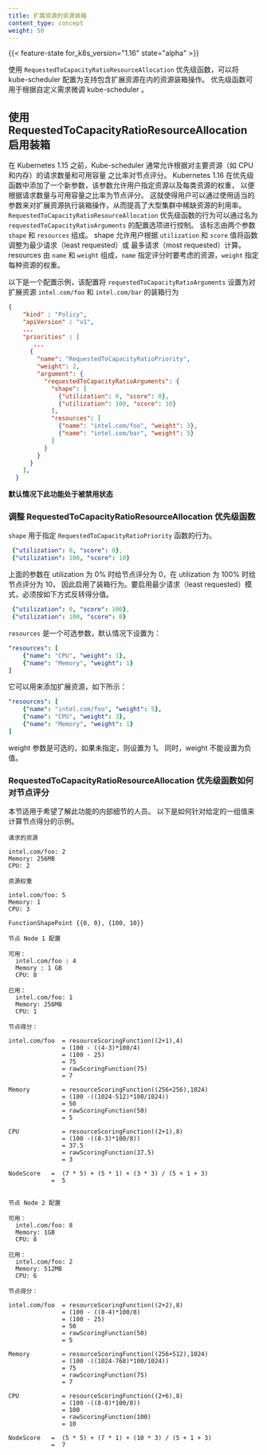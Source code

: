 ```yaml
---
title: 扩展资源的资源装箱
content_type: concept
weight: 50
---
```

<!--
title: Resource Bin Packing for Extended Resources
content_type: concept
weight: 50
-->

<!-- overview -->

{{< feature-state for_k8s_version="1.16" state="alpha" >}}

<!--
The kube-scheduler can be configured to enable bin packing of resources along with extended resources using `RequestedToCapacityRatioResourceAllocation` priority function. Priority functions can be used to fine-tune the kube-scheduler as per custom needs. 
-->

使用 `RequestedToCapacityRatioResourceAllocation` 优先级函数，可以将 kube-scheduler
配置为支持包含扩展资源在内的资源装箱操作。
优先级函数可用于根据自定义需求微调 kube-scheduler 。

<!-- body -->

<!--
## Enabling Bin Packing using RequestedToCapacityRatioResourceAllocation

Before Kubernetes 1.15, Kube-scheduler used to allow scoring nodes based on the request to capacity ratio of primary resources like CPU and Memory. Kubernetes 1.16 added a new parameter to the priority function that allows the users to specify the resources along with weights for each resource to score nodes based on the request to capacity ratio. This allows users to bin pack extended resources by using appropriate parameters improves the utilization of scarce resources in large clusters. The behavior of the `RequestedToCapacityRatioResourceAllocation` priority function can be controlled by a configuration option called `requestedToCapacityRatioArguments`. This argument consists of two parameters `shape` and `resources`. Shape allows the user to tune the function as least requested or most requested based on `utilization` and `score` values. Resources
consists of `name` which specifies the resource to be considered during scoring and `weight` specify the weight of each resource.
-->

## 使用 RequestedToCapacityRatioResourceAllocation 启用装箱

在 Kubernetes 1.15 之前，Kube-scheduler 通常允许根据对主要资源（如 CPU 和内存）的请求数量和可用容量
之比率对节点评分。
Kubernetes 1.16 在优先级函数中添加了一个新参数，该参数允许用户指定资源以及每类资源的权重，
以便根据请求数量与可用容量之比率为节点评分。
这就使得用户可以通过使用适当的参数来对扩展资源执行装箱操作，从而提高了大型集群中稀缺资源的利用率。
`RequestedToCapacityRatioResourceAllocation` 优先级函数的行为可以通过名为
`requestedToCapacityRatioArguments` 的配置选项进行控制。
该标志由两个参数 `shape` 和 `resources` 组成。
shape 允许用户根据 `utilization` 和 `score` 值将函数调整为最少请求（least requested）或
最多请求（most requested）计算。
resources 由 `name` 和  `weight` 组成，`name` 指定评分时要考虑的资源，`weight` 指定每种资源的权重。 

<!--
Below is an example configuration that sets `requestedToCapacityRatioArguments` to bin packing behavior for extended resources `intel.com/foo` and `intel.com/bar`
-->

以下是一个配置示例，该配置将 `requestedToCapacityRatioArguments` 设置为对扩展资源
`intel.com/foo` 和 `intel.com/bar` 的装箱行为

```json
{
    "kind" : "Policy",
    "apiVersion" : "v1",
    ...
    "priorities" : [
       ...
      {
        "name": "RequestedToCapacityRatioPriority",
        "weight": 2,
        "argument": {
          "requestedToCapacityRatioArguments": {
            "shape": [
              {"utilization": 0, "score": 0},
              {"utilization": 100, "score": 10}
            ],
            "resources": [
              {"name": "intel.com/foo", "weight": 3},
              {"name": "intel.com/bar", "weight": 5}
            ]
          }
        }
      }
    ],
  }
```

<!--
**This feature is disabled by default**
-->

**默认情况下此功能处于被禁用状态**

<!--
### Tuning RequestedToCapacityRatioResourceAllocation Priority Function

`shape` is used to specify the behavior of the `RequestedToCapacityRatioPriority` function.
-->

### 调整 RequestedToCapacityRatioResourceAllocation 优先级函数

`shape` 用于指定 `RequestedToCapacityRatioPriority` 函数的行为。

```yaml
 {"utilization": 0, "score": 0},
 {"utilization": 100, "score": 10}
```

<!--
The above arguments give the node a score of 0 if utilization is 0% and 10 for utilization 100%, thus enabling bin packing behavior. To enable least requested the score value must be reversed as follows.
-->

上面的参数在 utilization 为 0% 时给节点评分为 0，在 utilization 为 100% 时给节点评分为 10，
因此启用了装箱行为。要启用最少请求（least requested）模式，必须按如下方式反转得分值。

```yaml
 {"utilization": 0, "score": 100},
 {"utilization": 100, "score": 0}
```

<!--
`resources` is an optional parameter which by defaults is set to:
-->
`resources` 是一个可选参数，默认情况下设置为：

``` yaml
"resources": [
    {"name": "CPU", "weight": 1},
    {"name": "Memory", "weight": 1}
]
```

<!--
It can be used to add extended resources as follows: 
-->
它可以用来添加扩展资源，如下所示：

```yaml
"resources": [
    {"name": "intel.com/foo", "weight": 5},
    {"name": "CPU", "weight": 3},
    {"name": "Memory", "weight": 1}
]
```

<!--
The weight parameter is optional and is set to 1 if not specified. Also, the weight cannot be set to a negative value.
-->
weight 参数是可选的，如果未指定，则设置为 1。
同时，weight 不能设置为负值。

<!--
### How the RequestedToCapacityRatioResourceAllocation Priority Function Scores Nodes

This section is intended for those who want to understand the internal details
of this feature.
Below is an example of how the node score is calculated for a given set of values.
-->

### RequestedToCapacityRatioResourceAllocation 优先级函数如何对节点评分

本节适用于希望了解此功能的内部细节的人员。
以下是如何针对给定的一组值来计算节点得分的示例。

```
请求的资源

intel.com/foo: 2
Memory: 256MB
CPU: 2

资源权重

intel.com/foo: 5
Memory: 1
CPU: 3

FunctionShapePoint {{0, 0}, {100, 10}}

节点 Node 1 配置

可用：
  intel.com/foo : 4
  Memory : 1 GB
  CPU: 8

已用：
  intel.com/foo: 1
  Memory: 256MB
  CPU: 1

节点得分：

intel.com/foo  = resourceScoringFunction((2+1),4)
               = (100 - ((4-3)*100/4)
               = (100 - 25)
               = 75
               = rawScoringFunction(75)
               = 7

Memory         = resourceScoringFunction((256+256),1024)
               = (100 -((1024-512)*100/1024))
               = 50
               = rawScoringFunction(50)
               = 5

CPU            = resourceScoringFunction((2+1),8)
               = (100 -((8-3)*100/8))
               = 37.5
               = rawScoringFunction(37.5)
               = 3

NodeScore   =  (7 * 5) + (5 * 1) + (3 * 3) / (5 + 1 + 3)
            =  5


节点 Node 2 配置

可用：
  intel.com/foo: 8
  Memory: 1GB
  CPU: 8

已用：
  intel.com/foo: 2
  Memory: 512MB
  CPU: 6

节点得分：

intel.com/foo  = resourceScoringFunction((2+2),8)
               = (100 - ((8-4)*100/8)
               = (100 - 25)
               = 50
               = rawScoringFunction(50)
               = 5

Memory         = resourceScoringFunction((256+512),1024)
               = (100 -((1024-768)*100/1024))
               = 75
               = rawScoringFunction(75)
               = 7

CPU            = resourceScoringFunction((2+6),8)
               = (100 -((8-8)*100/8))
               = 100
               = rawScoringFunction(100)
               = 10

NodeScore   =  (5 * 5) + (7 * 1) + (10 * 3) / (5 + 1 + 3)
            =  7
```

